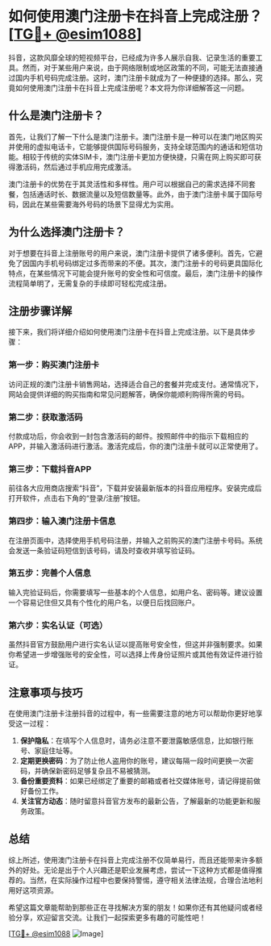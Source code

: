 # 如何使用澳门注册卡在抖音上完成注册？[[TG💪+ @esim1088](https://t.me/s/esim1088)]

抖音，这款风靡全球的短视频平台，已经成为许多人展示自我、记录生活的重要工具。然而，对于某些用户来说，由于网络限制或地区政策的不同，可能无法直接通过国内手机号码完成注册。这时，澳门注册卡就成为了一种便捷的选择。那么，究竟如何使用澳门注册卡在抖音上完成注册呢？本文将为你详细解答这一问题。

## 什么是澳门注册卡？

首先，让我们了解一下什么是澳门注册卡。澳门注册卡是一种可以在澳门地区购买并使用的虚拟电话卡，它能够提供国际号码服务，支持全球范围内的通话和短信功能。相较于传统的实体SIM卡，澳门注册卡更加方便快捷，只需在网上购买即可获得激活码，然后通过手机应用完成激活。

澳门注册卡的优势在于其灵活性和多样性。用户可以根据自己的需求选择不同套餐，包括通话时长、数据流量以及短信数量等。此外，由于澳门注册卡属于国际号码，因此在某些需要海外号码的场景下显得尤为实用。

## 为什么选择澳门注册卡？

对于想要在抖音上注册账号的用户来说，澳门注册卡提供了诸多便利。首先，它避免了因国内手机号码绑定过多而带来的不便。其次，澳门注册卡的号码更具国际化特点，在某些情况下可能会提升账号的安全性和可信度。最后，澳门注册卡的操作流程简单明了，无需复杂的手续即可轻松完成注册。

## 注册步骤详解

接下来，我们将详细介绍如何使用澳门注册卡在抖音上完成注册。以下是具体步骤：

### 第一步：购买澳门注册卡

访问正规的澳门注册卡销售网站，选择适合自己的套餐并完成支付。通常情况下，网站会提供详细的购买指南和常见问题解答，确保你能顺利购得所需的号码。

### 第二步：获取激活码

付款成功后，你会收到一封包含激活码的邮件。按照邮件中的指示下载相应的APP，并输入激活码进行激活。激活完成后，你的澳门注册卡就可以正常使用了。

### 第三步：下载抖音APP

前往各大应用商店搜索“抖音”，下载并安装最新版本的抖音应用程序。安装完成后打开软件，点击右下角的“登录/注册”按钮。

### 第四步：输入澳门注册卡信息

在注册页面中，选择使用手机号码注册，并输入之前购买的澳门注册卡号码。系统会发送一条验证码短信到该号码，请及时查收并填写验证码。

### 第五步：完善个人信息

输入完验证码后，你需要填写一些基本的个人信息，如用户名、密码等。建议设置一个容易记住但又具有个性化的用户名，以便日后找回账户。

### 第六步：实名认证（可选）

虽然抖音官方鼓励用户进行实名认证以提高账号安全性，但这并非强制要求。如果你希望进一步增强账号的安全性，可以选择上传身份证照片或其他有效证件进行验证。

## 注意事项与技巧

在使用澳门注册卡注册抖音的过程中，有一些需要注意的地方可以帮助你更好地享受这一过程：

1. **保护隐私**：在填写个人信息时，请务必注意不要泄露敏感信息，比如银行账号、家庭住址等。
2. **定期更换密码**：为了防止他人盗用你的账号，建议每隔一段时间更换一次密码，并确保新密码足够复杂且不易被猜测。
3. **备份重要资料**：如果已经绑定了重要的邮箱或者社交媒体账号，请记得提前做好备份工作。
4. **关注官方动态**：随时留意抖音官方发布的最新公告，了解最新的功能更新和服务政策。

## 总结

综上所述，使用澳门注册卡在抖音上完成注册不仅简单易行，而且还能带来许多额外的好处。无论是出于个人兴趣还是职业发展考虑，尝试一下这种方式都是值得推荐的。当然，在实际操作过程中也要保持警惕，遵守相关法律法规，合理合法地利用好这项资源。

希望这篇文章能帮助到那些正在寻找解决方案的朋友！如果你还有其他疑问或者经验分享，欢迎留言交流。让我们一起探索更多有趣的可能性吧！

[[TG💪+ @esim1088](https://t.me/s/esim1088) ![Image](https://i.postimg.cc/4NQfJmqS/Snipaste-2025-05-13-00-14-12.png)]